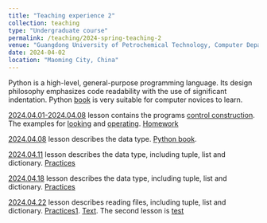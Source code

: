 ```yaml
---
title: "Teaching experience 2"
collection: teaching
type: "Undergraduate course"
permalink: /teaching/2024-spring-teaching-2
venue: "Guangdong University of Petrochemical Technology, Computer Department"
date: 2024-04-02
location: "Maoming City, China"
---
```


Python is a high-level, general-purpose programming language. Its design philosophy emphasizes code readability with the use of significant indentation. Python [book](/files/python_book.pdf) is very suitable for computer novices to learn.

[2024.04.01-2024.04.08](/files/0328_week5_thursday_unit7.pptx) lesson contains the programs [control construction](/files/0328_week5_thursday_unit8.pptx). The examples for [looking](/files/0401_week6_monday_example.txt) and [operating](/files/0401_week6_monday_practise.pptx). 
[Homework](/files/0401_week6_monday_homework.txt)

[2024.04.08](/files/0408_week7_monsday_unit8.pptx) lesson describes the data type. [Python book](https://pan.baidu.com/s/1YFQc0APIC6pOXZ9qYk2ClA?pwd=dibg). 

[2024.04.11](/files/0411_week7_thurday_unit8_component_datatype.pptx) lesson describes the data type, including tuple, list and dictionary. [Practices](/files/0411_work.txt)


[2024.04.18](/files/0418_week8_thurday_unit8_function.pptx) lesson describes the data type, including tuple, list and dictionary. [Practices](/files/0418_work.txt)

[2024.04.22](/files/0418_week8_thurday_unit8_function.pptx) lesson describes reading files, including tuple, list and dictionary. [Practices1](/files/0422_work.txt). [Text](/files/0422_the_six_wans.txt). The second lesson is [test]()